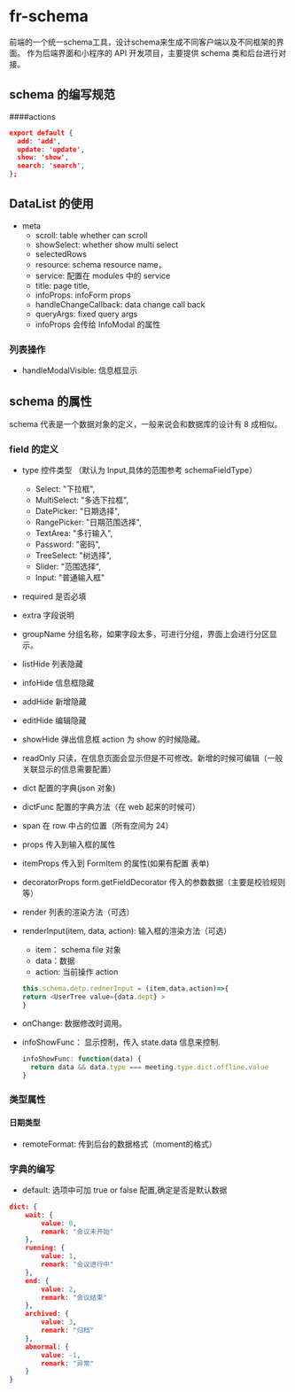 # fr-schema

前端的一个统一schema工具，设计schema来生成不同客户端以及不同框架的界面。
作为后端界面和小程序的 API 开发项目，主要提供 schema 类和后台进行对接。

## schema 的编写规范

####actions

```json
export default {
  add: 'add',
  update: 'update',
  show: 'show',
  search: 'search',
};
```

## DataList 的使用

- meta
  - scroll: table whether can scroll
  - showSelect: whether show multi select
  - selectedRows
  - resource: schema resource name，
  - service: 配置在 modules 中的 service
  - title: page title,
  - infoProps: infoForm props
  - handleChangeCallback: data change call back
  - queryArgs: fixed query args
  - infoProps 会传给 InfoModal 的属性

### 列表操作

- handleModalVisible: 信息框显示

## schema 的属性

schema 代表是一个数据对象的定义，一般来说会和数据库的设计有 8 成相似。

### field 的定义

- type 控件类型 （默认为 Input,具体的范围参考 schemaFieldType）
  - Select: "下拉框",
  - MultiSelect: "多选下拉框",
  - DatePicker: "日期选择",
  - RangePicker: "日期范围选择",
  - TextArea: "多行输入",
  - Password: "密码",
  - TreeSelect: "树选择",
  - Slider: "范围选择",
  - Input: "普通输入框"
- required 是否必填
- extra 字段说明
- groupName 分组名称，如果字段太多，可进行分组，界面上会进行分区显示。
- listHide 列表隐藏
- infoHide 信息框隐藏
- addHide 新增隐藏
- editHide 编辑隐藏
- showHide 弹出信息框 action 为 show 的时候隐藏。
- readOnly 只读，在信息页面会显示但是不可修改。新增的时候可编辑（一般关联显示的信息需要配置）
- dict 配置的字典(json 对象)
- dictFunc 配置的字典方法（在 web 起来的时候可）
- span 在 row 中占的位置（所有空间为 24）
- props 传入到输入框的属性
- itemProps 传入到 FormItem 的属性(如果有配置 表单)
- decoratorProps form.getFieldDecorator 传入的参数数据（主要是校验规则等）
- render 列表的渲染方法（可选）
- renderInput(item, data, action): 输入框的渲染方法（可选）
  - item： schema file 对象
  - data：数据
  - action: 当前操作 action

  ```javascript
  this.schema.detp.rednerInput = (item,data,action)=>{
  return <UserTree value={data.dept} >
  }
  ```

- onChange: 数据修改时调用。
- infoShowFunc： 显示控制，传入 state.data 信息来控制.

  ```javascript
  infoShowFunc: function(data) {
    return data && data.type === meeting.type.dict.offline.value
  }
  ```
### 类型属性

#### 日期类型
- remoteFormat: 传到后台的数据格式（moment的格式）

  
### 字典的编写
- default: 选项中可加 true or false 配置,确定是否是默认数据
```json
dict: {
    wait: {
        value: 0,
        remark: "会议未开始"
    },
    running: {
        value: 1,
        remark: "会议进行中"
    },
    end: {
        value: 2,
        remark: "会议结束"
    },
    archived: {
        value: 3,
        remark: "归档"
    },
    abnormal: {
        value: -1,
        remark: "异常"
    }
}
```
